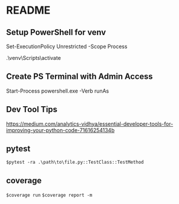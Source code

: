 # README

## Setup PowerShell for venv

Set-ExecutionPolicy Unrestricted -Scope Process

.\venv\Scripts\activate

## Create PS Terminal with Admin Access

Start-Process powershell.exe -Verb runAs

## Dev Tool Tips

https://medium.com/analytics-vidhya/essential-developer-tools-for-improving-your-python-code-71616254134b

## pytest

```$pytest -ra .\path\to\file.py::TestClass::TestMethod```

## coverage

```$coverage run```
```$coverage report -m```